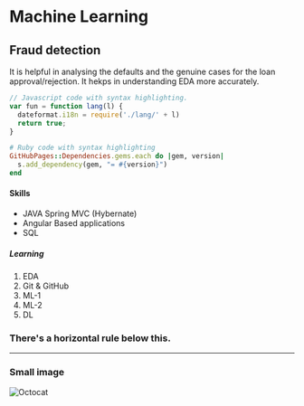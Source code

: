 




# Machine Learning
## Fraud detection
It is helpful in analysing the defaults and the genuine cases for the loan approval/rejection. It hekps in understanding EDA more accurately.


```js
// Javascript code with syntax highlighting.
var fun = function lang(l) {
  dateformat.i18n = require('./lang/' + l)
  return true;
}
```

```ruby
# Ruby code with syntax highlighting
GitHubPages::Dependencies.gems.each do |gem, version|
  s.add_dependency(gem, "= #{version}")
end
```

#### Skills

*  JAVA Spring MVC (Hybernate)
*  Angular Based applications
*  SQL
##### Learning

1.  EDA
2.  Git & GitHub
3.  ML-1
4.  ML-2
5.  DL

### There's a horizontal rule below this.

* * *

### Small image

![Octocat](https://github.githubassets.com/images/icons/emoji/octocat.png)
